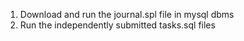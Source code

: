1. Download and run the journal.spl file in mysql dbms
2. Run the independently submitted tasks.sql files
